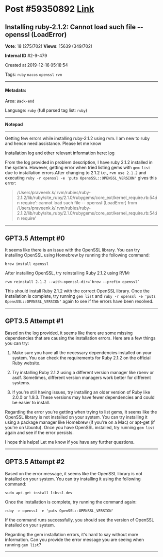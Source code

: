 
# Post \#59350892 [Link](https://stackoverflow.com/questions/59350892/)

## Installing ruby-2.1.2: Cannot load such file -- openssl (LoadError)

**Vote**: 18 (275/702) **Views**: 15639 (349/702) 

**Internal ID** \#2-9-479

Created at 2019-12-16 05:18:54

Tags: `ruby` `macos` `openssl` `rvm`

----------

#### Metadata:

Area: `Back-end`

Language: `ruby` (full parsed tag list: `ruby`)

----------

**Notepad**


----------

Getting few errors while installing ruby-2.1.2 using rvm. I am new to ruby and hence need assistance. Please let me know 

Installation log and other relevant information here: [log](https://paste.ubuntu.com/p/RTXNP2D25K/)

From the log provided in problem description, I have ruby 2.1.2 installed in the system. However, getting error when tried listing gems with `gem list` due to installation errors.After changing to 2.1.2 i.e., `rvm use 2.1.2` and executing `ruby -r openssl -e 'puts OpensSSL::OPENSSL_VERSION'` gives this error: 

> /Users/praveenk.k/.rvm/rubies/ruby-2.1.2/lib/ruby/site_ruby/2.1.0/rubygems/core_ext/kernel_require.rb:54:in require': cannot load such file -- openssl (LoadError) from /Users/praveenk.k/.rvm/rubies/ruby-2.1.2/lib/ruby/site_ruby/2.1.0/rubygems/core_ext/kernel_require.rb:54:in require'


----------
        
## GPT3.5 Attempt \#0

It seems like there is an issue with the OpenSSL library. You can try installing OpenSSL using Homebrew by running the following command:

```
brew install openssl
```

After installing OpenSSL, try reinstalling Ruby 2.1.2 using RVM:

```
rvm reinstall 2.1.2 --with-openssl-dir=`brew --prefix openssl`
```

This should install Ruby 2.1.2 with the correct OpenSSL library. Once the installation is complete, try running `gem list` and `ruby -r openssl -e 'puts OpensSSL::OPENSSL_VERSION'` again to see if the errors have been resolved.

--------

## GPT3.5 Attempt \#1

Based on the log provided, it seems like there are some missing dependencies that are causing the installation errors. Here are a few things you can try:

1. Make sure you have all the necessary dependencies installed on your system. You can check the requirements for Ruby 2.1.2 on the official Ruby website.

2. Try installing Ruby 2.1.2 using a different version manager like rbenv or asdf. Sometimes, different version managers work better for different systems.

3. If you're still having issues, try installing an older version of Ruby like 2.0.0 or 1.9.3. These versions may have fewer dependencies and could be easier to install.

Regarding the error you're getting when trying to list gems, it seems like the OpenSSL library is not installed on your system. You can try installing it using a package manager like Homebrew (if you're on a Mac) or apt-get (if you're on Ubuntu). Once you have OpenSSL installed, try running `gem list` again and see if the error persists.

I hope this helps! Let me know if you have any further questions.

--------

## GPT3.5 Attempt \#2

Based on the error message, it seems like the OpenSSL library is not installed on your system. You can try installing it using the following command:

```
sudo apt-get install libssl-dev
```

Once the installation is complete, try running the command again:

```
ruby -r openssl -e 'puts OpenSSL::OPENSSL_VERSION'
```

If the command runs successfully, you should see the version of OpenSSL installed on your system.

Regarding the gem installation errors, it's hard to say without more information. Can you provide the error message you are seeing when running `gem list`?

--------
